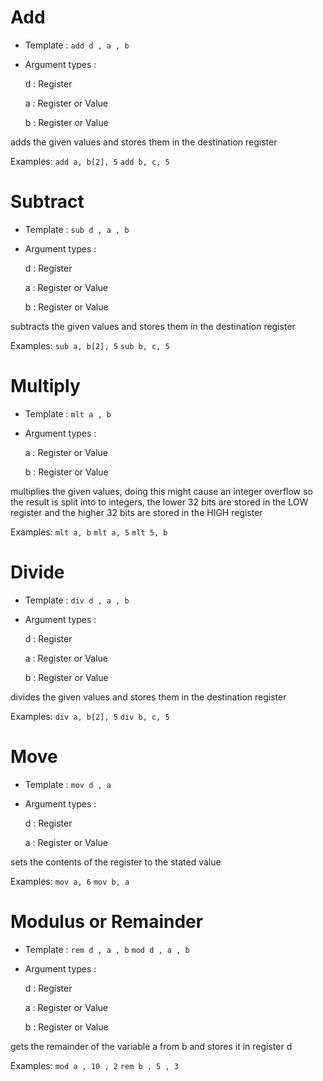 # Add
- Template : `add d , a , b`

- Argument types :

  d : Register

  a : Register or Value

  b : Register or Value

adds the given values and stores them in the destination register

Examples:
`add a, b[2], 5`
`add b, c, 5`



# Subtract
- Template : `sub d , a , b`

- Argument types :

  d : Register

  a : Register or Value

  b : Register or Value

subtracts the given values and stores them in the destination register

Examples:
`sub a, b[2], 5`
`sub b, c, 5`



# Multiply
- Template : `mlt a , b`

- Argument types :

  a : Register or Value

  b : Register or Value

multiplies the given values, doing this might cause an integer overflow so the result is split into to integers, the lower 32 bits are stored in the LOW register and the higher 32 bits are stored in the HIGH register

Examples:
`mlt a, b`
`mlt a, 5`
`mlt 5, b`



# Divide
- Template : `div d , a , b`

- Argument types :

  d : Register

  a : Register or Value

  b : Register or Value

divides the given values and stores them in the destination register

Examples:
`div a, b[2], 5`
`div b, c, 5`



# Move
- Template : `mov d , a`

- Argument types :

  d : Register

  a : Register or Value

sets the contents of the register to the stated value

Examples:
`mov a, 6`
`mov b, a`



# Modulus or Remainder
- Template : `rem d , a , b` `mod d , a , b`

- Argument types :

  d : Register

  a : Register or Value

  b : Register or Value

gets the remainder of the variable a from b and stores it in register d

Examples:
`mod a , 10 , 2`
`rem b , 5 , 3`